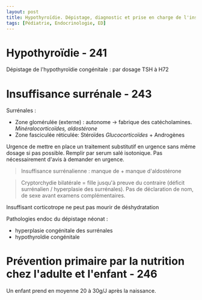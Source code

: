 ```yaml
---
layout: post
title: Hypothyroïdie. Dépistage, diagnostic et prise en charge de l'insuffisance surrénale aigue du nouveau né. Prévention primaire par la nutrition.
tags: [Pédiatrie, Endocrinologie, ED]
---
```


# Hypothyroïdie - 241

Dépistage de l'hypothyroïdie congénitale : par dosage TSH à H72


# Insuffisance surrénale - 243

Surrénales :
- Zone glomérulée (externe) : autonome -> fabrique des catécholamines. *Minéralocorticoïdes, aldostérone*
- Zone fasciculée réticulée: Stéroïdes *Glucocorticoïdes* + Androgènes

Urgence de mettre en place un traitement substitutif en urgence sans même dosage si pas possible. Remplir par serum salé isotonique.
Pas nécessairement d'avis à demander en urgence.

> Insuffisance surrénalienne : manque de  + manque d'aldostérone

> Cryptorchydie bilatérale = fille jusqu'à preuve du contraire (déficit surrénalien / hyperplasie des surrénales). Pas de déclaration de nom, de sexe avant examens complémentaires.

Insuffisant corticotrope ne peut pas mourir de déshydratation

Pathologies endoc du dépistage néonat :
- hyperplasie congénitale des surrénales
- hypothyroîdie congénitale

# Prévention primaire par la nutrition chez l'adulte et l'enfant - 246

Un enfant prend en moyenne 20 à 30g/J après la naissance.
